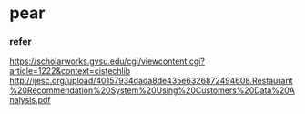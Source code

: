 # pear

### refer
https://scholarworks.gvsu.edu/cgi/viewcontent.cgi?article=1222&context=cistechlib
http://ijesc.org/upload/40157934dada8de435e6326872494608.Restaurant%20Recommendation%20System%20Using%20Customers%20Data%20Analysis.pdf
